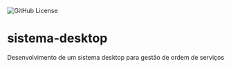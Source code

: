 ![GitHub License](https://img.shields.io/github/license/LuizDamasAmorim/sistema-desktop)


# sistema-desktop
Desenvolvimento de um sistema desktop para gestão de ordem de serviços
